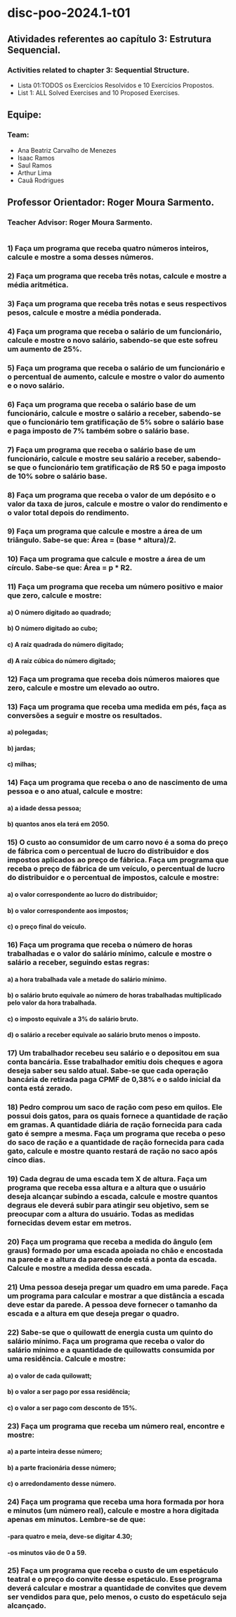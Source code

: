 # disc-poo-2024.1-t01

## Atividades referentes ao capítulo 3: Estrutura Sequencial.
### Activities related to chapter 3: Sequential Structure.
- Lista 01:TODOS os Exercícios Resolvidos e 10 Exercícios Propostos.
- List 1: ALL Solved Exercises and 10 Proposed Exercises.

## Equipe:
### Team:
- Ana Beatriz Carvalho de Menezes
- Isaac Ramos
- Saul Ramos
- Arthur Lima
- Cauã Rodrigues

## Professor Orientador: Roger Moura Sarmento.
### Teacher Advisor: Roger Moura Sarmento.
#
### 1) Faça um programa que receba quatro números inteiros, calcule e mostre a soma desses números.
### 2) Faça um programa que receba três notas, calcule e mostre a média aritmética.
### 3) Faça um programa que receba três notas e seus respectivos pesos, calcule e mostre a média ponderada.
### 4) Faça um programa que receba o salário de um funcionário, calcule e mostre o novo salário, sabendo-se que este sofreu um aumento de 25%.
### 5) Faça um programa que receba o salário de um funcionário e o percentual de aumento, calcule e mostre o valor do aumento e o novo salário.
### 6) Faça um programa que receba o salário base de um funcionário, calcule e mostre o salário a receber, sabendo-se que o funcionário tem gratificação de 5% sobre o salário base e paga imposto de 7% também sobre o salário base.
### 7) Faça um programa que receba o salário base de um funcionário, calcule e mostre seu salário a receber, sabendo-se que o funcionário tem gratificação de R$ 50 e paga imposto de 10% sobre o salário base.
### 8) Faça um programa que receba o valor de um depósito e o valor da taxa de juros, calcule e mostre o valor do rendimento e o valor total depois do rendimento.
### 9) Faça um programa que calcule e mostre a área de um triângulo. Sabe-se que: Área = (base * altura)/2.
### 10) Faça um programa que calcule e mostre a área de um círculo. Sabe-se que: Área = p * R2.
### 11) Faça um programa que receba um número positivo e maior que zero, calcule e mostre:
#### a) O número digitado ao quadrado;
#### b) O número digitado ao cubo;
#### c) A raíz quadrada do número digitado;
#### d) A raíz cúbica do número digitado;
### 12) Faça um programa que receba dois números maiores que zero, calcule e mostre um elevado ao outro.
### 13) Faça um programa que receba uma medida em pés, faça as conversões a seguir e mostre os resultados.
#### a) polegadas;
#### b) jardas;
#### c) milhas;
### 14) Faça um programa que receba o ano de nascimento de uma pessoa e o ano atual, calcule e mostre:
#### a) a idade dessa pessoa;
#### b) quantos anos ela terá em 2050.
### 15) O custo ao consumidor de um carro novo é a soma do preço de fábrica com o percentual de lucro do distribuidor e dos impostos aplicados ao preço de fábrica. Faça um programa que receba o preço de fábrica de um veículo, o percentual de lucro do distribuidor e o percentual de impostos, calcule e mostre:
#### a) o valor correspondente ao lucro do distribuidor;
#### b) o valor correspondente aos impostos;
#### c) o preço final do veículo.
### 16) Faça um programa que receba o número de horas trabalhadas e o valor do salário mínimo, calcule e mostre o salário a receber, seguindo estas regras:
#### a) a hora trabalhada vale a metade do salário mínimo.
#### b) o salário bruto equivale ao número de horas trabalhadas multiplicado pelo valor da hora trabalhada.
#### c) o imposto equivale a 3% do salário bruto.
#### d) o salário a receber equivale ao salário bruto menos o imposto.
### 17) Um trabalhador recebeu seu salário e o depositou em sua conta bancária. Esse trabalhador emitiu dois cheques e agora deseja saber seu saldo atual. Sabe-se que cada operação bancária de retirada paga CPMF de 0,38% e o saldo inicial da conta está zerado.
### 18) Pedro comprou um saco de ração com peso em quilos. Ele possui dois gatos, para os quais fornece a quantidade de ração em gramas. A quantidade diária de ração fornecida para cada gato é sempre a mesma. Faça um programa que receba o peso do saco de ração e a quantidade de ração fornecida para cada gato, calcule e mostre quanto restará de ração no saco após cinco dias.
### 19) Cada degrau de uma escada tem X de altura. Faça um programa que receba essa altura e a altura que o usuário deseja alcançar subindo a escada, calcule e mostre quantos degraus ele deverá subir para atingir seu objetivo, sem se preocupar com a altura do usuário. Todas as medidas fornecidas devem estar em metros.
### 20) Faça um programa que receba a medida do ângulo (em graus) formado por uma escada apoiada no chão e encostada na parede e a altura da parede onde está a ponta da escada. Calcule e mostre a medida dessa escada.
### 21) Uma pessoa deseja pregar um quadro em uma parede. Faça um programa para calcular e mostrar a que distância a escada deve estar da parede. A pessoa deve fornecer o tamanho da escada e a altura em que deseja pregar o quadro.
### 22) Sabe-se que o quilowatt de energia custa um quinto do salário mínimo. Faça um programa que receba o valor do salário mínimo e a quantidade de quilowatts consumida por uma residência. Calcule e mostre:
#### a) o valor de cada quilowatt;
#### b) o valor a ser pago por essa residência;
#### c) o valor a ser pago com desconto de 15%.
### 23) Faça um programa que receba um número real, encontre e mostre:
#### a) a parte inteira desse número;
#### b) a parte fracionária desse número;
#### c) o arredondamento desse número.
### 24) Faça um programa que receba uma hora formada por hora e minutos (um número real), calcule e mostre a hora digitada apenas em minutos. Lembre-se de que:
#### -para quatro e meia, deve-se digitar 4.30;
#### -os minutos vão de 0 a 59.
### 25) Faça um programa que receba o custo de um espetáculo teatral e o preço do convite desse espetáculo. Esse programa deverá calcular e mostrar a quantidade de convites que devem ser vendidos para que, pelo menos, o custo do espetáculo seja alcançado.
